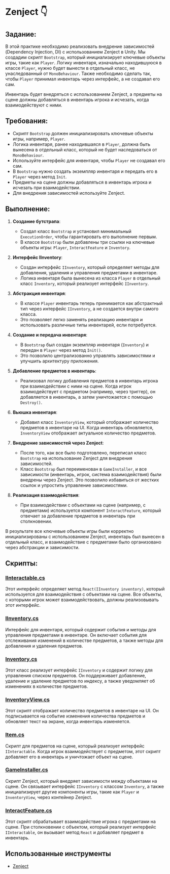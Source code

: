 # Zenject 👇

## Задание:
В этой практике необходимо реализовать внедрение зависимостей (Dependency Injection, DI) с использованием Zenject в Unity. Мы создадим скрипт `Bootstrap`, который инициализирует ключевые объекты игры, такие как `Player`. Логику инвентаря, изначально находившуюся в классе `Player`, нужно будет вынести в отдельный класс, не унаследованный от `MonoBehaviour`. Также необходимо сделать так, чтобы `Player` принимал инвентарь через интерфейс, а не создавал его сам.

Инвентарь будет внедряться с использованием Zenject, а предметы на сцене должны добавляться в инвентарь игрока и исчезать, когда взаимодействуют с ними.

## Требования:
- Скрипт `Bootstrap` должен инициализировать ключевые объекты игры, например, `Player`.
- Логика инвентаря, ранее находившаяся в `Player`, должна быть вынесена в отдельный класс, который не будет наследоваться от `MonoBehaviour`.
- Используйте интерфейс для инвентаря, чтобы `Player` не создавал его сам.
- В `Bootstrap` нужно создать экземпляр инвентаря и передать его в `Player` через метод `Init`.
- Предметы на сцене должны добавляться в инвентарь игрока и исчезать при взаимодействии.
- Для внедрения зависимостей используйте Zenject.
  
## Выполнение:

1. **Создание бутстрапа**:
   - Создал класс `Bootstrap` и установил минимальный `ExecutionOrder`, чтобы гарантировать его выполнение первым.
   - В классе `Bootstrap` были добавлены три ссылки на ключевые объекты игры: `Player`, `InteractFeature` и `Inventory`.

2. **Интерфейс IInventory**:
   - Создан интерфейс `IInventory`, который определяет методы для добавления, удаления и управления предметами в инвентаре.
   - Логика инвентаря была вынесена из класса `Player` в отдельный класс `Inventory`, который реализует интерфейс `IInventory`.

3. **Абстракция инвентаря**:
   - В классе `Player` инвентарь теперь принимается как абстрактный тип через интерфейс `IInventory`, а не создается внутри самого класса.
   - Это позволяет легко заменять реализацию инвентаря и использовать различные типы инвентарей, если потребуется.

4. **Создание и передача инвентаря**:
   - В `Bootstrap` был создан экземпляр инвентаря (`Inventory`) и передан в `Player` через метод `Init()`.
   - Это позволило централизованно управлять зависимостями и улучшить архитектуру приложения.

5. **Добавление предметов в инвентарь**:
   - Реализовал логику добавления предметов в инвентарь игрока при взаимодействии с ними на сцене. Когда игрок взаимодействует с предметом (например, через триггер), он добавляется в инвентарь, а затем уничтожается с помощью `Destroy()`.

6. **Вьюшка инвентаря**:
   - Добавил класс `InventoryView`, который отображает количество предметов в инвентаре на UI. Когда инвентарь обновляется, `InventoryView` отображает актуальное количество предметов.

7. **Внедрение зависимостей через Zenject**:
   - После того, как все было подготовлено, переписал класс `Bootstrap` на использование Zenject для внедрения зависимостей.
   - Класс `Bootstrap` был переименован в `GameInstaller`, и все зависимости (инвентарь, игрок, система взаимодействия) были внедрены через Zenject. Это позволило избавиться от жестких ссылок и упростить управление зависимостями.

8. **Реализация взаимодействия**:
   - При взаимодействии с объектами на сцене (например, с предметами) используется компонент `InteractFeature`, который отвечает за добавление предметов в инвентарь при столкновении.

В результате все ключевые объекты игры были корректно инициализированы с использованием Zenject, инвентарь был вынесен в отдельный класс, и взаимодействие с предметами было организовано через абстракции и зависимости.

## Скрипты:
### [IInteractable.cs](https://github.com/BashkaCoder/Unity_practice_8/blob/GoodDependencies/Assets/Scripts/Interfaces/IInteractable.cs)
Этот интерфейс определяет метод `React(IInventory inventory)`, который используется для взаимодействия с объектами на сцене. Все объекты, с которыми игрок может взаимодействовать, должны реализовывать этот интерфейс.

### [IInventory.cs](https://github.com/BashkaCoder/Unity_practice_8/blob/GoodDependencies/Assets/Scripts/Interfaces/IInventory.cs)
Интерфейс для инвентаря, который содержит события и методы для управления предметами в инвентаре. Он включает события для отслеживания изменений в количестве предметов, а также методы для добавления и удаления предметов.

### [Inventory.cs](https://github.com/BashkaCoder/Unity_practice_8/blob/GoodDependencies/Assets/Scripts/Inventory/Inventory.cs)
Этот класс реализует интерфейс `IInventory` и содержит логику для управления списком предметов. Он поддерживает добавление, удаление и удаление предметов по индексу, а также уведомляет об изменениях в количестве предметов.

### [InventoryView.cs](https://github.com/BashkaCoder/Unity_practice_8/blob/GoodDependencies/Assets/Scripts/Inventory/InventoryView.cs)
Этот скрипт отображает количество предметов в инвентаре на UI. Он подписывается на событие изменения количества предметов и обновляет текст на экране, когда инвентарь изменяется.

### [Item.cs](https://github.com/BashkaCoder/Unity_practice_8/blob/GoodDependencies/Assets/Scripts/Inventory/Item.cs)
Скрипт для предметов на сцене, который реализует интерфейс `IInteractable`. Когда игрок взаимодействует с предметом, этот скрипт добавляет его в инвентарь и уничтожает объект на сцене.

### [GameInstaller.cs](https://github.com/BashkaCoder/Unity_practice_8/blob/GoodDependencies/Assets/Scripts/GameInstaller.cs)
Скрипт Zenject, который внедряет зависимости между объектами на сцене. Он связывает интерфейс `IInventory` с классом `Inventory`, а также инициализирует другие компоненты игры, такие как `Player` и `InventoryView`, через контейнер Zenject.

### [InteractFeature.cs](https://github.com/BashkaCoder/Unity_practice_8/blob/GoodDependencies/Assets/Scripts/InteractFeature.cs)
Этот скрипт обрабатывает взаимодействие игрока с предметами на сцене. При столкновении с объектом, который реализует интерфейс `IInteractable`, он вызывает метод `React` и добавляет предмет в инвентарь.

## Использованные инструменты
- [Zenject](https://github.com/modesttree/Zenject)
